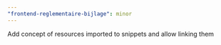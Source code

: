 ```yaml
---
"frontend-reglementaire-bijlage": minor
---
```


Add concept of resources imported to snippets and allow linking them
